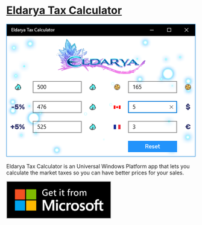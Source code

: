 # [Eldarya Tax Calculator](https://www.microsoft.com/store/apps/9NS76GBVLGWT)

![Screenshot](Screenshots/en_CA.png)

Eldarya Tax Calculator is an Universal Windows Platform app that lets you calculate the market taxes so you can have better prices for your sales.

<a href="https://www.microsoft.com/store/apps/9NS76GBVLGWT"><img src="Images/English_get it from MS_864X312.svg" alt="Get it from Microsoft" height="100"/></a>